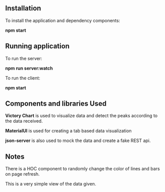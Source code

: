 ## Installation 
To install the application and dependency components:

**npm start**

## Running application
To run the server:

**npm run server:watch**

To run the client:

**npm start**


## Components and libraries Used
**Victory Chart** is used to visualize data and detect the peaks according to the data received.

**MaterialUI** is used for creating a tab based data visualization

**json-server** is also used to mock the data and create a fake REST api.

## Notes
There is a HOC component to randomly change the color of lines and bars on page refresh.

This is a very simple view of the data given.
